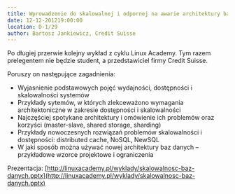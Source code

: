 ```yaml
---
title: Wprowadzenie do skalowalnej i odpornej na awarie architektury baz danych
date: 12-12-201219:00:00
location: D-1/29
author: Bartosz Jankiewicz, Credit Suisse
---
```

Po długiej przerwie kolejny wykład z cyklu Linux Academy. Tym razem prelegentem nie będzie student, a przedstawiciel firmy Credit Suisse.

Poruszy on następujące zagadnienia:

  * Wyjasnienie podstawowych pojęć wydajności, dostępności i skalowalności systemów
  * Przykłady sytemów, w których zlekceważono wymagania architektoniczne w zakresie dostępności i skalowalności
  * Najczęściej spotykane architektury i omówienie ich problemów oraz korzyści (master-slave, shared storage, sharding)
  * Przykłady nowoczesnych rozwiązań problemów skalowalności i dostępności: distributed cache, NoSQL, NewSQL
  * W jaki sposób można używać nowej architektury baz danych – przykładowe wzorce projektowe i ograniczenia

Prezentacja: [http://linuxacademy.pl/wyklady/skalowalnosc-baz-danych.pptx](http://linuxacademy.pl/wyklady/skalowalnosc-baz-danych.pptx)
